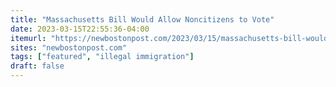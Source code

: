 ```yaml
---
title: "Massachusetts Bill Would Allow Noncitizens to Vote"
date: 2023-03-15T22:55:36-04:00
itemurl: "https://newbostonpost.com/2023/03/15/massachusetts-bill-would-allow-noncitizens-to-vote/"
sites: "newbostonpost.com"
tags: ["featured", "illegal immigration"]
draft: false
---
```



